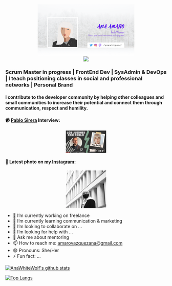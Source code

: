 <div align="center">
  <img src="/anaamaro.png" align="center" width="60%" />
</div>

<div align="center">
  <img src="https://rishavanand.github.io/static/images/greetings.gif" align="center" width="25%" />
</div>

### Scrum Master in progress | FrontEnd Dev | SysAdmin & DevOps | I teach positioning classes in social and professional networks | Personal Brand
#### I contribute to the developer community by helping other colleagues and small communities to increase their potential and connect them through communication, respect and humility.

#### 📹 [Pablo Sirera](https://pablosirera.com/) Interview:

<div align="center">
  <a href="https://youtu.be/nHiXSuxHqpI" target="blank">
    <img src="/entrevistapablo.png" align="center" width="25%" />
  </a>
</div>

#### 📸 Latest photo on [my Instagram](https://instagram.com/anawhitewolf):

<div align="center">
  <img src="/oneday.png" align="center" width="25%" />
</div>

- 🔭 I’m currently working on freelance
- 🌱 I’m currently learning communication & marketing
- 👯 I’m looking to collaborate on ...
- 🤔 I’m looking for help with ...
- 💬 Ask me about mentoring
- 📫 How to reach me: amarovazquezana@gmail.com
- 😄 Pronouns: She/Her
- ⚡ Fun fact: ...

[![AnaWhiteWolf's github stats](https://github-readme-stats.vercel.app/api?username=AnaAmaro&show_icons=true&theme=vue)](https://github.com/AnaAmaro/github-readme-stats)

[![Top Langs](https://github-readme-stats.vercel.app/api/top-langs/?username=AnaAmaro&layout=compact&theme=vue)](https://github.com/AnaAmaro/github-readme-stats)
